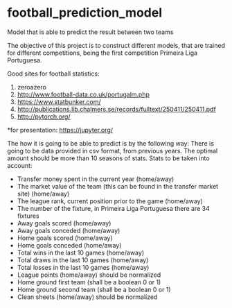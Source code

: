 # football_prediction_model
Model that is able to predict the result between two teams

The objective of this project is to construct different models, that are trained for different competitions,
being the first competition Primeira Liga Portuguesa.

Good sites for football statistics:
1. zeroazero
2. http://www.football-data.co.uk/portugalm.php
3. https://www.statbunker.com/
4. http://publications.lib.chalmers.se/records/fulltext/250411/250411.pdf
5. http://pytorch.org/

*for presentation: https://jupyter.org/

The how it is going to be able to predict is by the following way:
There is going to be data provided in csv format, from previous years. The optimal amount should be more than 10 seasons of stats.
Stats to be taken into account:
* Transfer money spent in the current year (home/away)
* The market value of the team (this can be found in the transfer market site) (home/away)
* The league rank, current position prior to the game (home/away)
* The number of the fixture, in Primeira Liga Portuguesa there are 34 fixtures
* Away goals scored (home/away)
* Away goals conceded (home/away)
* Home goals scored (home/away)
* Home goals conceded (home/away)
* Total wins in the last 10 games (home/away)
* Total draws in the last 10 games (home/away)
* Total losses in the last 10 games (home/away)
* League points (home/away) should be normalized
* Home ground first team (shall be a boolean 0 or 1)
* Home ground second team (shall be a boolean 0 or 1)
* Clean sheets (home/away) should be normalized
